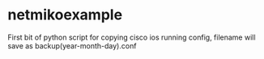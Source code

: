 # netmikoexample

First bit of python script for copying cisco ios running config, filename will save as backup(year-month-day).conf
